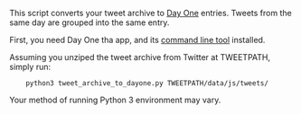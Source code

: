 This script converts your tweet archive to [Day One](http://dayoneapp.com) entries. Tweets from the same day are grouped into the same entry.

First, you need Day One tha app, and its [command line tool](http://dayoneapp.com/downloads/dayone-cli.pkg) installed.

Assuming you unziped the tweet archive from Twitter at TWEETPATH, simply run:

        python3 tweet_archive_to_dayone.py TWEETPATH/data/js/tweets/ 

Your method of running Python 3 environment may vary.
